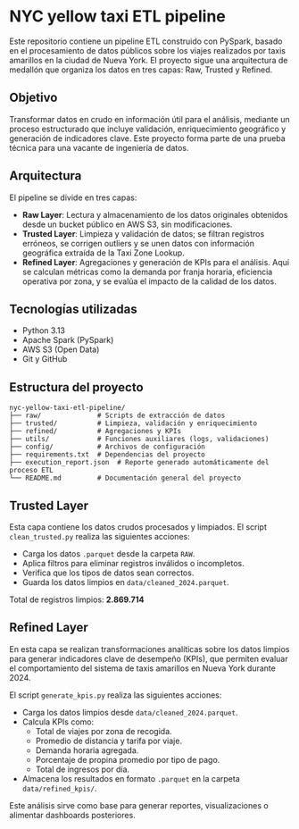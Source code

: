 # NYC yellow taxi ETL pipeline

Este repositorio contiene un pipeline ETL construido con PySpark, basado en el procesamiento de datos públicos sobre los viajes realizados por taxis amarillos en la ciudad de Nueva York. El proyecto sigue una arquitectura de medallón que organiza los datos en tres capas: Raw, Trusted y Refined.

## Objetivo

Transformar datos en crudo en información útil para el análisis, mediante un proceso estructurado que incluye validación, enriquecimiento geográfico y generación de indicadores clave. Este proyecto forma parte de una prueba técnica para una vacante de ingeniería de datos.

## Arquitectura

El pipeline se divide en tres capas:

- **Raw Layer**: Lectura y almacenamiento de los datos originales obtenidos desde un bucket público en AWS S3, sin modificaciones.
- **Trusted Layer**: Limpieza y validación de datos; se filtran registros erróneos, se corrigen outliers y se unen datos con información geográfica extraída de la Taxi Zone Lookup.
- **Refined Layer**: Agregaciones y generación de KPIs para el análisis. Aquí se calculan métricas como la demanda por franja horaria, eficiencia operativa por zona, y se evalúa el impacto de la calidad de los datos.

## Tecnologías utilizadas

- Python 3.13
- Apache Spark (PySpark)
- AWS S3 (Open Data)
- Git y GitHub

## Estructura del proyecto

```
nyc-yellow-taxi-etl-pipeline/
├── raw/              # Scripts de extracción de datos
├── trusted/          # Limpieza, validación y enriquecimiento
├── refined/          # Agregaciones y KPIs
├── utils/            # Funciones auxiliares (logs, validaciones)
├── config/           # Archivos de configuración
├── requirements.txt  # Dependencias del proyecto
├── execution_report.json  # Reporte generado automáticamente del proceso ETL
└── README.md         # Documentación general del proyecto
```


## Trusted Layer

Esta capa contiene los datos crudos procesados y limpiados. El script `clean_trusted.py` realiza las siguientes acciones:

- Carga los datos `.parquet` desde la carpeta `RAW`.
- Aplica filtros para eliminar registros inválidos o incompletos.
- Verifica que los tipos de datos sean correctos.
- Guarda los datos limpios en `data/cleaned_2024.parquet`.

Total de registros limpios: **2.869.714**



## Refined Layer

En esta capa se realizan transformaciones analíticas sobre los datos limpios para generar indicadores clave de desempeño (KPIs), que permiten evaluar el comportamiento del sistema de taxis amarillos en Nueva York durante 2024.

El script `generate_kpis.py` realiza las siguientes acciones:

- Carga los datos limpios desde `data/cleaned_2024.parquet`.
- Calcula KPIs como:
  - Total de viajes por zona de recogida.
  - Promedio de distancia y tarifa por viaje.
  - Demanda horaria agregada.
  - Porcentaje de propina promedio por tipo de pago.
  - Total de ingresos por día.
- Almacena los resultados en formato `.parquet` en la carpeta `data/refined_kpis/`.

Este análisis sirve como base para generar reportes, visualizaciones o alimentar dashboards posteriores.
